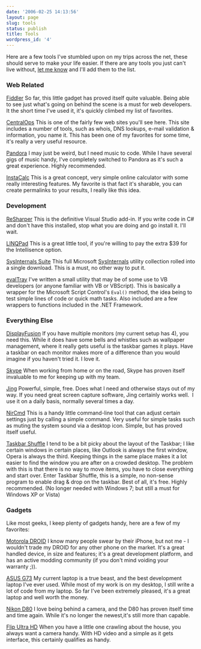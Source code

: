 ```yaml
---
date: '2006-02-25 14:13:56'
layout: page
slug: tools
status: publish
title: Tools
wordpress_id: '4'
---
```


Here are a few tools I've stumbled upon on my trips across the net, these should serve to make your life easier. If there are any tools you just can't live without, [let me know](http://adamcaudill.com/contact/) and I'll add them to the list.


### Web Related


[Fiddler](http://www.fiddlertool.com/fiddler/)
So far, this little gadget has proved itself quite valuable. Being able to see just what's going on behind the scene is a must for web developers. It the short time I've used it, it's quickly climbed my list of favorites.

[CentralOps](http://centralops.net/co/)
This is one of the fairly few web sites you'll see here. This site includes a number of tools, such as whois, DNS lookups, e-mail validation & information, you name it. This has been one of my favorites for some time, it's really a very useful resource.

[Pandora](http://www.pandora.com/)
I may just be weird, but I need music to code. While I have several gigs of music handy, I've completely switched to Pandora as it's such a great experience. Highly recommended.

[InstaCalc](http://instacalc.com/)
This is a great concept, very simple online calculator with some really interesting features. My favorite is that fact it's sharable, you can create permalinks to your results, I really like this idea.


### Development


[ReSharper](http://www.jetbrains.com/resharper/)
This is the definitive Visual Studio add-in. If you write code in C# and don't have this installed, stop what you are doing and go install it. I'll wait.

[LINQPad](http://www.linqpad.net/)
This is a great little tool, if you're willing to pay the extra $39 for the Intellisence option.

[SysInternals Suite](http://www.microsoft.com/technet/sysinternals/utilities/sysinternalssuite.mspx)
This full Microsoft [SysInternals](http://www.microsoft.com/technet/sysinternals/default.mspx) utility collection rolled into a single download. This is a must, no other way to put it.

[evalTray](http://adamcaudill.com/evaltray/)
I've written a small utility that may be of some use to VB developers (or anyone familiar with VB or VBScript). This is basically a wrapper for the Microsoft Script Control's `Eval()` method, the idea being to test simple lines of code or quick math tasks. Also included are a few wrappers to functions included in the .NET Framework.


### Everything Else


[DisplayFusion](http://www.binaryfortress.com/displayfusion/)
If you have multiple monitors (my current setup has 4), you need this. While it does have some bells and whistles such as wallpaper management, where it really gets useful is the taskbar games it plays. Have a taskbar on each monitor makes more of a difference than you would imagine if you haven't tried it. I love it.

[Skype](http://www.skype.com/)
When working from home or on the road, Skype has proven itself invaluable to me for keeping up with my team.

[Jing](http://www.jingproject.com/)
Powerful, simple, free. Does what I need and otherwise stays out of my way. If you need great screen capture software, Jing certainly works well.  I use it on a daily basis, normally several times a day.

[NirCmd](http://www.nirsoft.net/utils/nircmd.html)
This is a handy little command-line tool that can adjust certain settings just by calling a simple command. Very useful for simple tasks such as muting the system sound via a desktop icon. Simple, but has proved itself useful.

[Taskbar Shuffle](http://www.freewebs.com/nerdcave/taskbarshuffle.htm)
I tend to be a bit picky about the layout of the Taskbar; I like certain windows in certain places, like Outlook is always the first window, Opera is always the third. Keeping things in the same place makes it a lot easier to find the window you are after on a crowded desktop. The problem with this is that there is no way to move items, you have to close everything and start over. Enter Taskbar Shuffle, this is a simple, no non-sense program to enable drag & drop on the taskbar. Best of all, it's free. Highly recommended. (No longer needed with Windows 7; but still a must for Windows XP or Vista)


### Gadgets


Like most geeks, I keep plenty of gadgets handy, here are a few of my favorites:

[Motorola DROID](http://www.motorola.com/Consumers/US-EN/Consumer-Product-and-Services/Mobile-Phones/Motorola-DROID-US-EN)
I know many people swear by their iPhone, but not me - I wouldn't trade my DROID for any other phone on the market. It's a great handled device, in size and features; it's a great development platform, and has an active modding community (if you don't mind voiding your warranty ;)).

[ASUS G73](http://www.asus.com/product.aspx?P_ID=8je5Ot4HBnKOdT81)
My current laptop is a true beast, and the best development laptop I've ever used. While most of my work is on my desktop, I still write a lot of code from my laptop. So far I've been extremely pleased, it's a great laptop and well worth the money.

[Nikon D80](http://www.nikonusa.com/Find-Your-Nikon/Product-Archive/Digital-SLR/25412/D80.html)
I love being behind a camera, and the D80 has proven itself time and time again. While it's no longer the newest,it's still more than capable.

[Flip Ultra HD](http://www.theflip.com/en-us/Products/ultra.aspx)
When you have a little one crawling about the house, you always want a camera handy. With HD video and a simple as it gets interface, this certainly qualifies as handy.
